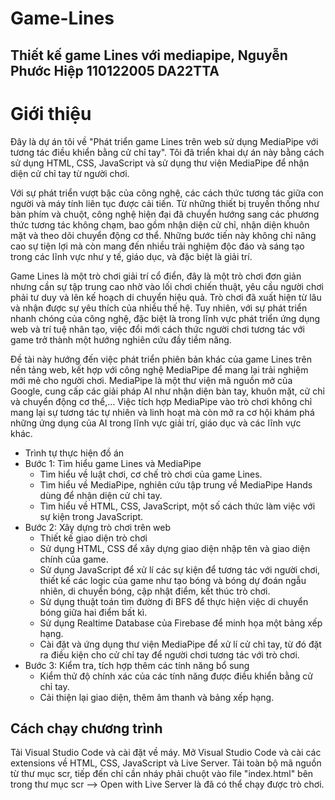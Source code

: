 # Game-Lines
## Thiết kế game Lines với mediapipe, Nguyễn Phước Hiệp 110122005 DA22TTA

# Giới thiệu
Đây là dự án tôi về "Phát triển game Lines trên web sử dụng MediaPipe với tương tác điều khiển bằng cử chỉ tay". Tôi đã triển khai dự án này bằng cách sử dụng HTML, CSS, JavaScript và sử dụng thư viện MediaPipe để nhận diện cử chỉ tay từ người chơi. 

Với sự phát triển vượt bậc của công nghệ, các cách thức tương tác giữa con người và máy tính liên tục được cải tiến. Từ những thiết bị truyền thống như bàn phím và chuột, công nghệ hiện đại đã chuyển hướng sang các phương thức tương tác không chạm, bao gồm nhận diện cử chỉ, nhận diện khuôn mặt và theo dõi chuyển động cơ thể. Những bước tiến này không chỉ nâng cao sự tiện lợi mà còn mang đến nhiều trải nghiệm độc đáo và sáng tạo trong các lĩnh vực như y tế, giáo dục, và đặc biệt là giải trí.

Game Lines là một trò chơi giải trí cổ điển, đây là một trò chơi đơn giản nhưng cần sự tập trung cao nhờ vào lối chơi chiến thuật, yêu cầu người chơi phải tư duy và lên kế hoạch di chuyển hiệu quả. Trò chơi đã xuất hiện từ lâu và nhận được sự yêu thích của nhiều thế hệ. Tuy nhiên, với sự phát triển nhanh chóng của công nghệ, đặc biệt là trong lĩnh vực phát triển ứng dụng web và trí tuệ nhân tạo, việc đổi mới cách thức người chơi tương tác với game trở thành một hướng nghiên cứu đầy tiềm năng.

Đề tài này hướng đến việc phát triển phiên bản khác của game Lines trên nền tảng web, kết hợp với công nghệ MediaPipe để mang lại trải nghiệm mới mẻ cho người chơi. MediaPipe là một thư viện mã nguồn mở của Google, cung cấp các giải pháp AI như nhận diện bàn tay, khuôn mặt, cử chỉ và chuyển động cơ thể,... Việc tích hợp MediaPipe vào trò chơi không chỉ mang lại sự tương tác tự nhiên và linh hoạt mà còn mở ra cơ hội khám phá những ứng dụng của AI trong lĩnh vực giải trí, giáo dục và các lĩnh vực khác.

- Trình tự thực hiện đồ án  
- Bước 1: Tìm hiểu game Lines và MediaPipe  
	- Tìm hiểu về luật chơi, cơ chế trò chơi của game Lines.  
	- Tìm hiểu về MediaPipe, nghiên cứu tập trung về MediaPipe Hands dùng để nhận diện cử chỉ tay.  
	- Tìm hiểu về HTML, CSS, JavaScript, một số cách thức làm việc với sự kiện trong JavaScript.  
- Bước 2: Xây dựng trò chơi trên web  
	- Thiết kế giao diện trò chơi  
	- Sử dụng HTML, CSS để xây dựng giao diện nhập tên và giao diện chính của game.  
	- Sử dụng JavaScript để xử lí các sự kiện để tương tác với người chơi, thiết kế các logic của game như tạo bóng và bóng dự đoán ngẫu nhiên, di chuyển bóng, cập nhật điểm, kết thúc trò chơi.  
	- Sử dụng thuật toán tìm đường đi BFS để thực hiện việc di chuyển bóng giữa hai điểm bất kì.  
	- Sử dụng Realtime Database của Firebase để minh họa một bảng xếp hạng.  
	- Cài đặt và ứng dụng thư viện MediaPipe để xử lí cử chỉ tay, từ đó đặt ra điều kiện cho cử chỉ tay để người chơi tương tác với trò chơi.  
- Bước 3: Kiểm tra, tích hợp thêm các tính năng bổ sung  
	- Kiểm thử độ chính xác của các tính năng được điều khiển bằng cử chỉ tay.  
	- Cải thiện lại giao diện, thêm âm thanh và bảng xếp hạng.  

## Cách chạy chương trình
Tải Visual Studio Code và cài đặt về máy.
Mở Visual Studio Code và cài các extensions về HTML, CSS, JavaScript và Live Server.
Tải toàn bộ mã nguồn từ thư mục scr, tiếp đến chỉ cần nháy phải chuột vào file "index.html" bên trong thư mục scr --> Open with Live Server là đã có thể chạy được trò chơi.
